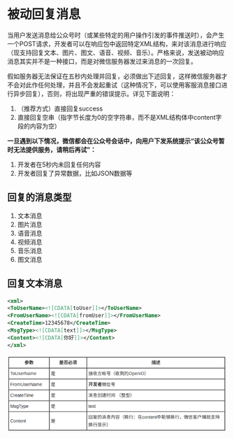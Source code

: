 # 被动回复消息

当用户发送消息给公众号时（或某些特定的用户操作引发的事件推送时），会产生一个POST请求，开发者可以在响应包中返回特定XML结构，来对该消息进行响应（现支持回复文本、图片、图文、语音、视频、音乐）。严格来说，发送被动响应消息其实并不是一种接口，而是对微信服务器发过来消息的一次回复。

假如服务器无法保证在五秒内处理并回复，必须做出下述回复，这样微信服务器才不会对此作任何处理，并且不会发起重试（这种情况下，可以使用客服消息接口进行异步回复），否则，将出现严重的错误提示。详见下面说明：

1. （推荐方式）直接回复success
2. 直接回复空串（指字节长度为0的空字符串，而不是XML结构体中content字段的内容为空）

**一旦遇到以下情况，微信都会在公众号会话中，向用户下发系统提示“该公众号暂时无法提供服务，请稍后再试”：**

1. 开发者在5秒内未回复任何内容
2. 开发者回复了异常数据，比如JSON数据等

## 回复的消息类型

1. 文本消息
2. 图片消息
3. 语音消息
4. 视频消息
5. 音乐消息
6. 图文消息

## 回复文本消息

```XML
<xml>
<ToUserName><![CDATA[toUser]]></ToUserName>
<FromUserName><![CDATA[fromUser]]></FromUserName>
<CreateTime>12345678</CreateTime>
<MsgType><![CDATA[text]]></MsgType>
<Content><![CDATA[你好]]></Content>
</xml>
```
![回复文本消息](/images/reply_text_msg.png)